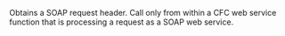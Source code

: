 Obtains a SOAP request header. Call only from within
        a CFC web service function that is processing a request
        as a SOAP web service.